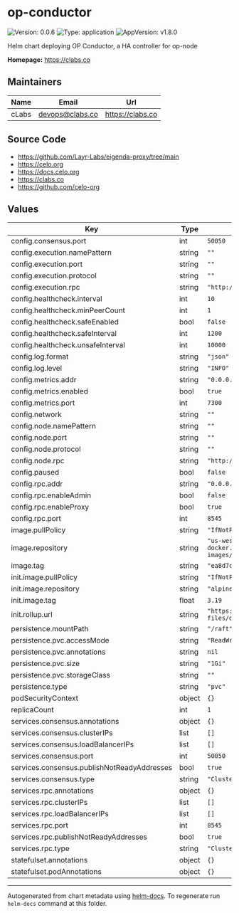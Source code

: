 # op-conductor

![Version: 0.0.6](https://img.shields.io/badge/Version-0.0.6-informational?style=flat-square) ![Type: application](https://img.shields.io/badge/Type-application-informational?style=flat-square) ![AppVersion: v1.8.0](https://img.shields.io/badge/AppVersion-v1.8.0-informational?style=flat-square)

Helm chart deploying OP Conductor, a HA controller for op-node

**Homepage:** <https://clabs.co>

## Maintainers

| Name | Email | Url |
| ---- | ------ | --- |
| cLabs | <devops@clabs.co> | <https://clabs.co> |

## Source Code

* <https://github.com/Layr-Labs/eigenda-proxy/tree/main>
* <https://celo.org>
* <https://docs.celo.org>
* <https://clabs.co>
* <https://github.com/celo-org>

## Values

| Key | Type | Default | Description |
|-----|------|---------|-------------|
| config.consensus.port | int | `50050` |  |
| config.execution.namePattern | string | `""` |  |
| config.execution.port | string | `""` |  |
| config.execution.protocol | string | `""` |  |
| config.execution.rpc | string | `"http://op-geth:8545"` |  |
| config.healthcheck.interval | int | `10` |  |
| config.healthcheck.minPeerCount | int | `1` |  |
| config.healthcheck.safeEnabled | bool | `false` |  |
| config.healthcheck.safeInterval | int | `1200` |  |
| config.healthcheck.unsafeInterval | int | `10000` |  |
| config.log.format | string | `"json"` |  |
| config.log.level | string | `"INFO"` |  |
| config.metrics.addr | string | `"0.0.0.0"` |  |
| config.metrics.enabled | bool | `true` |  |
| config.metrics.port | int | `7300` |  |
| config.network | string | `""` |  |
| config.node.namePattern | string | `""` |  |
| config.node.port | string | `""` |  |
| config.node.protocol | string | `""` |  |
| config.node.rpc | string | `"http://op-node:8547"` |  |
| config.paused | bool | `false` |  |
| config.rpc.addr | string | `"0.0.0.0"` |  |
| config.rpc.enableAdmin | bool | `false` |  |
| config.rpc.enableProxy | bool | `true` |  |
| config.rpc.port | int | `8545` |  |
| image.pullPolicy | string | `"IfNotPresent"` |  |
| image.repository | string | `"us-west1-docker.pkg.dev/blockchaintestsglobaltestnet/dev-images/op-conductor"` |  |
| image.tag | string | `"ea8d7ce5425edb3d1adcf0a8bb2a98fcdb21b3e0"` |  |
| init.image.pullPolicy | string | `"IfNotPresent"` |  |
| init.image.repository | string | `"alpine"` |  |
| init.image.tag | float | `3.19` |  |
| init.rollup.url | string | `"https://storage.googleapis.com/cel2-rollup-files/dango/rollup.json"` |  |
| persistence.mountPath | string | `"/raft"` |  |
| persistence.pvc.accessMode | string | `"ReadWriteOnce"` |  |
| persistence.pvc.annotations | string | `nil` |  |
| persistence.pvc.size | string | `"1Gi"` |  |
| persistence.pvc.storageClass | string | `""` |  |
| persistence.type | string | `"pvc"` |  |
| podSecurityContext | object | `{}` |  |
| replicaCount | int | `1` |  |
| services.consensus.annotations | object | `{}` |  |
| services.consensus.clusterIPs | list | `[]` |  |
| services.consensus.loadBalancerIPs | list | `[]` |  |
| services.consensus.port | int | `50050` |  |
| services.consensus.publishNotReadyAddresses | bool | `true` |  |
| services.consensus.type | string | `"ClusterIP"` |  |
| services.rpc.annotations | object | `{}` |  |
| services.rpc.clusterIPs | list | `[]` |  |
| services.rpc.loadBalancerIPs | list | `[]` |  |
| services.rpc.port | int | `8545` |  |
| services.rpc.publishNotReadyAddresses | bool | `true` |  |
| services.rpc.type | string | `"ClusterIP"` |  |
| statefulset.annotations | object | `{}` |  |
| statefulset.podAnnotations | object | `{}` |  |

----------------------------------------------
Autogenerated from chart metadata using [helm-docs](https://github.com/norwoodj/helm-docs). To regenerate run `helm-docs` command at this folder.
